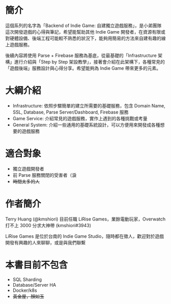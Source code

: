 # 簡介

這個系列的名字為「Backend of Indie Game: 自建獨立遊戲服務」，是小弟團隊這次開發遊戲的心得與筆記，希望能幫助其他 Indie Game 開發者，在資源有限或對硬體設備、後端工程可能較不熟悉的狀況下，能夠用簡易的方法來自建有趣的線上遊戲服務。

後續內容將使用 Parse + Firebase 服務為基底，從最基礎的「Infrastructure 架構」進行介紹與「Step by Step 架設教學」，接著會介紹在此架構下，各種常見的「遊戲後端」服務設計與心得分享。希望能夠為 Indie Game 帶來更多的元素。

# 大綱介紹

* Infrastructure: 依照步驟簡單的建立所需要的基礎服務，包含 Domain Name, SSL, Database, Parse Server/Dashboard,  Firebase 服務
* Game Service: 介紹常見的遊戲服務，實作上遇到的各種挑戰或考量
* General System: 介紹一些通用的基礎系統設計，可以方便用來開發成各種想要的遊戲服務

# 適合對象

* 獨立遊戲開發者
* 前 Parse 服務關閉的受害者（淚
* ~~時間太多的人~~

# 作者簡介

Terry Huang \(@kmshiori\) 目前任職 LiRise Games，業餘電動玩家，Overwatch 打不上 3000 分求大神帶 \(kmshiori\#3943\)

LiRise Games 是位於台南的 Indie Game Studio，隨時都在徵人，歡迎對於遊戲開發有興趣的人來聊聊，或是與我們聯繫

# 本書目前不包含

* SQL Sharding
* Database/Server HA
* Docker/k8s
* ~~黃金屋，顏如玉~~



